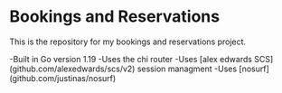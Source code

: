 # Bookings and Reservations

This is the repository for my bookings and reservations project.

-Built in Go version 1.19
-Uses the chi router
-Uses [alex edwards SCS] (github.com/alexedwards/scs/v2) session managment
-Uses [nosurf] (github.com/justinas/nosurf)